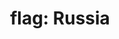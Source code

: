 ---
layout: flags
title: "flag: Russia"
emoji: flag_russia
permalink: 🇷🇺.html
image: assets/img/3moji/flag_russia.png
---